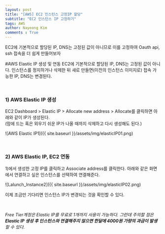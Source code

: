 ```yaml
---
layout: post
title: "[AWS] EC2 인스턴스 고정IP 할당"
subtitle: "EC2 인스턴스 IP 고정하기"
tags: AWS
author: Nayeong Kim
comments : True
---
```

<div id='preview' class='display-none'>
EC2에 기본적으로 할당된 IP, DNS는 고정된 값이 아니므로 이를 고정하여 Oauth api, ssh 접속을 더 쉽게 만들어보자
</div>

#AWS Elastic IP 생성 및 연동
EC2에 기본적으로 할당된 IP, DNS는 고정된 값이 아니다. 인스턴스를 정지하거나 삭제한 뒤 새로 만들면(이전의 인스턴스 이미지로) 접속 가능한 IP, DNS는 변경된다.

<br>

### 1) AWS Elastic IP 생성
EC2 Dashboard > Elastic IP > Allocate new address > Allocate를 클릭하면 아래와 같이 IP가 생성된다. 
<br>
(맘에 드는 혹은 외우기 쉬운 IP가 나올 때까지 삭제하고 다시 생성해도 된다.)

![AWS Elastic IP1]({{ site.baseurl }}/assets/img/elasticIP01.png)

<br>

### 2) AWS Elastic IP, EC2 연동
1)에서 생성한 고정 IP를 클릭하고 Associate address를 클릭한다. 아래와 같은 화면에서 연결하고 싶은 인스턴스를 선택하여 연결해준다.

![Lalunch_Instance2]({{ site.baseurl }}/assets/img/elasticIP02.png)

이제 조금만 기다리면 인스턴스 IP가 변경되는 것을 확인할 수 있다.

<br>

*Free Tier계정은 Elastic IP를 무료로 1개까지 사용이 가능하다. 그런데 주의할 점은 **Elastic IP 생성 후 인스턴스와 연결해주지 않으면 한달에 4000원 가량의 과금이 발생**할 수 있다.*

<br>

